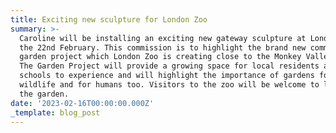 ```yaml
---
title: Exciting new sculpture for London Zoo
summary: >-
  Caroline will be installing an exciting new gateway sculpture at London Zoo on
  the 22nd February. This commission is to highlight the brand new community
  garden project which London Zoo is creating close to the Monkey Valley area.
  The Garden Project will provide a growing space for local residents and
  schools to experience and will highlight the importance of gardens for
  wildlife and for humans too. Visitors to the zoo will be welcome to look round
  the garden.
date: '2023-02-16T00:00:00.000Z'
_template: blog_post
---
```


